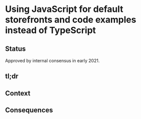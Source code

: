 # Using JavaScript for default storefronts and code examples instead of TypeScript

## Status

Approved by internal consensus in early 2021.

## tl;dr

<!-- What's the tl;dr of the decision? -->

## Context

<!--
Feel free to elaborate here. Consider including:

- Why the decision was made
- Alternatives considered
-->

## Consequences

<!--
Discuss the consequences or drawbacks of the decided approach.
If your answer is "there are none," it's possible you haven't
fully considered the impact of your decision.
-->
